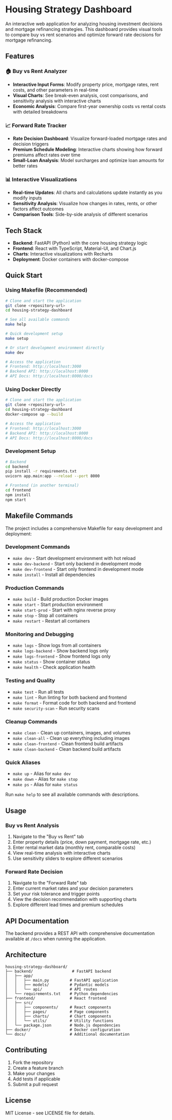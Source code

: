 # Housing Strategy Dashboard

An interactive web application for analyzing housing investment decisions and mortgage refinancing strategies. This dashboard provides visual tools to compare buy vs rent scenarios and optimize forward rate decisions for mortgage refinancing.

## Features

### 🏠 Buy vs Rent Analyzer
- **Interactive Input Forms**: Modify property price, mortgage rates, rent costs, and other parameters in real-time
- **Visual Charts**: See break-even analysis, cost comparisons, and sensitivity analysis with interactive charts
- **Economic Analysis**: Compare first-year ownership costs vs rental costs with detailed breakdowns

### 📈 Forward Rate Tracker
- **Rate Decision Dashboard**: Visualize forward-loaded mortgage rates and decision triggers
- **Premium Schedule Modeling**: Interactive charts showing how forward premiums affect rates over time
- **Small-Loan Analysis**: Model surcharges and optimize loan amounts for better rates

### 📊 Interactive Visualizations
- **Real-time Updates**: All charts and calculations update instantly as you modify inputs
- **Sensitivity Analysis**: Visualize how changes in rates, rents, or other factors affect outcomes
- **Comparison Tools**: Side-by-side analysis of different scenarios

## Tech Stack

- **Backend**: FastAPI (Python) with the core housing strategy logic
- **Frontend**: React with TypeScript, Material-UI, and Chart.js
- **Charts**: Interactive visualizations with Recharts
- **Deployment**: Docker containers with docker-compose

## Quick Start

### Using Makefile (Recommended)
```bash
# Clone and start the application
git clone <repository-url>
cd housing-strategy-dashboard

# See all available commands
make help

# Quick development setup
make setup

# Or start development environment directly
make dev

# Access the application
# Frontend: http://localhost:3000
# Backend API: http://localhost:8000
# API Docs: http://localhost:8000/docs
```

### Using Docker Directly
```bash
# Clone and start the application
git clone <repository-url>
cd housing-strategy-dashboard
docker-compose up --build

# Access the application
# Frontend: http://localhost:3000
# Backend API: http://localhost:8000
# API Docs: http://localhost:8000/docs
```

### Development Setup
```bash
# Backend
cd backend
pip install -r requirements.txt
uvicorn app.main:app --reload --port 8000

# Frontend (in another terminal)
cd frontend
npm install
npm start
```

## Makefile Commands

The project includes a comprehensive Makefile for easy development and deployment:

### Development Commands
- `make dev` - Start development environment with hot reload
- `make dev-backend` - Start only backend in development mode
- `make dev-frontend` - Start only frontend in development mode
- `make install` - Install all dependencies

### Production Commands
- `make build` - Build production Docker images
- `make start` - Start production environment
- `make start-prod` - Start with nginx reverse proxy
- `make stop` - Stop all containers
- `make restart` - Restart all containers

### Monitoring and Debugging
- `make logs` - Show logs from all containers
- `make logs-backend` - Show backend logs only
- `make logs-frontend` - Show frontend logs only
- `make status` - Show container status
- `make health` - Check application health

### Testing and Quality
- `make test` - Run all tests
- `make lint` - Run linting for both backend and frontend
- `make format` - Format code for both backend and frontend
- `make security-scan` - Run security scans

### Cleanup Commands
- `make clean` - Clean up containers, images, and volumes
- `make clean-all` - Clean up everything including images
- `make clean-frontend` - Clean frontend build artifacts
- `make clean-backend` - Clean backend build artifacts

### Quick Aliases
- `make up` - Alias for `make dev`
- `make down` - Alias for `make stop`
- `make ps` - Alias for `make status`

Run `make help` to see all available commands with descriptions.

## Usage

### Buy vs Rent Analysis
1. Navigate to the "Buy vs Rent" tab
2. Enter property details (price, down payment, mortgage rate, etc.)
3. Enter rental market data (monthly rent, comparable costs)
4. View real-time analysis with interactive charts
5. Use sensitivity sliders to explore different scenarios

### Forward Rate Decision
1. Navigate to the "Forward Rate" tab
2. Enter current market rates and your decision parameters
3. Set your risk tolerance and trigger points
4. View the decision recommendation with supporting charts
5. Explore different lead times and premium schedules

## API Documentation

The backend provides a REST API with comprehensive documentation available at `/docs` when running the application.

## Architecture

```
housing-strategy-dashboard/
├── backend/                 # FastAPI backend
│   ├── app/
│   │   ├── main.py         # FastAPI application
│   │   ├── models/         # Pydantic models
│   │   └── api/            # API routes
│   └── requirements.txt    # Python dependencies
├── frontend/               # React frontend
│   ├── src/
│   │   ├── components/     # React components
│   │   ├── pages/          # Page components
│   │   ├── charts/         # Chart components
│   │   └── utils/          # Utility functions
│   └── package.json        # Node.js dependencies
├── docker/                 # Docker configuration
└── docs/                   # Additional documentation
```

## Contributing

1. Fork the repository
2. Create a feature branch
3. Make your changes
4. Add tests if applicable
5. Submit a pull request

## License

MIT License - see LICENSE file for details.
